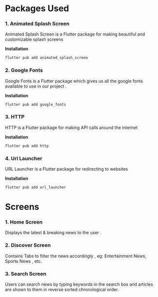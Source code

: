 # Packages Used 
### 1. Animated Splash Screen 
Animated Splash Screen is a Flutter package for making beautiful and customizable splash screens 

**Installation**
```bash
flutter pub add animated_splash_screen
```

### 2. Google Fonts
Google Fonts is a Flutter package which gives us all the google fonts available to use in our project .

**Installation**
```bash
flutter pub add google_fonts
```

### 3. HTTP
HTTP is a Flutter package for making API calls around the internet 

**Installation**
```bash
flutter pub add http
```

### 4. Url Launcher 
URL Launcher is a Flutter package for redirecting to websites 

**Installation**
```bash
flutter pub add url_launcher
```

# Screens
### 1. Home Screen 
Displays the latest & breaking news to the user . 

### 2. Discover Screen 
Contains Tabs to filter the news accordingly , eg: Entertainment News, Sports News , etc.

### 3. Search Screen
Users can search news by typing keywords in the search box and articles are shown to them in reverse sorted chronological order.